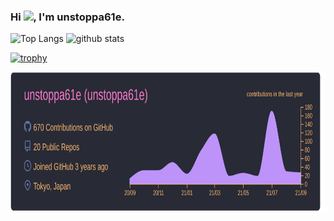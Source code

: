 ### Hi <img src="https://raw.githubusercontent.com/MartinHeinz/MartinHeinz/master/wave.gif" width="22px">, I'm unstoppa61e.

<p align="left">
<img alt="Top Langs" height="164px" src="https://github-readme-stats.vercel.app/api/top-langs/?username=unstoppa61e&theme=cobalt&layout=compact" />
<img alt="github stats" height="164px" src="https://github-readme-stats.vercel.app/api?username=unstoppa61e&count_private=true&show_icons=true&theme=cobalt" />
</p>

[![trophy](https://github-profile-trophy.vercel.app/?username=unstoppa61e&theme=dracula&column=7)](https://github.com/ryo-ma/github-profile-trophy)

<img alt="github profile summary card" height="224px" src="https://raw.githubusercontent.com/unstoppa61e/unstoppa61e/main/profile-summary-card-output/dracula/0-profile-details.svg" />



